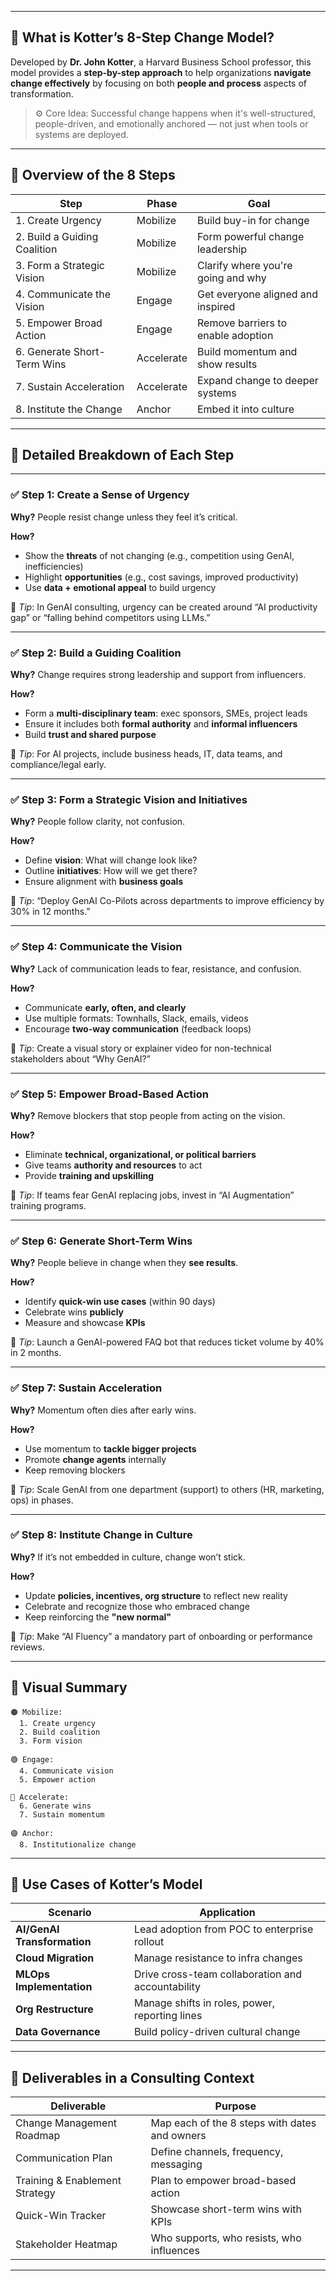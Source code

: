 
---

## 🔄 What is Kotter’s 8-Step Change Model?

Developed by **Dr. John Kotter**, a Harvard Business School professor, this model provides a **step-by-step approach** to help organizations **navigate change effectively** by focusing on both **people and process** aspects of transformation.

> ⚙️ Core Idea: Successful change happens when it's well-structured, people-driven, and emotionally anchored — not just when tools or systems are deployed.

---

## 🧭 Overview of the 8 Steps

| Step                         | Phase      | Goal                               |
| ---------------------------- | ---------- | ---------------------------------- |
| 1. Create Urgency            | Mobilize   | Build buy-in for change            |
| 2. Build a Guiding Coalition | Mobilize   | Form powerful change leadership    |
| 3. Form a Strategic Vision   | Mobilize   | Clarify where you're going and why |
| 4. Communicate the Vision    | Engage     | Get everyone aligned and inspired  |
| 5. Empower Broad Action      | Engage     | Remove barriers to enable adoption |
| 6. Generate Short-Term Wins  | Accelerate | Build momentum and show results    |
| 7. Sustain Acceleration      | Accelerate | Expand change to deeper systems    |
| 8. Institute the Change      | Anchor     | Embed it into culture              |

---

## 🧱 Detailed Breakdown of Each Step

---

### ✅ **Step 1: Create a Sense of Urgency**

**Why?**
People resist change unless they feel it’s critical.

**How?**

* Show the **threats** of not changing (e.g., competition using GenAI, inefficiencies)
* Highlight **opportunities** (e.g., cost savings, improved productivity)
* Use **data + emotional appeal** to build urgency

🧠 *Tip*: In GenAI consulting, urgency can be created around “AI productivity gap” or “falling behind competitors using LLMs.”

---

### ✅ **Step 2: Build a Guiding Coalition**

**Why?**
Change requires strong leadership and support from influencers.

**How?**

* Form a **multi-disciplinary team**: exec sponsors, SMEs, project leads
* Ensure it includes both **formal authority** and **informal influencers**
* Build **trust and shared purpose**

🧠 *Tip*: For AI projects, include business heads, IT, data teams, and compliance/legal early.

---

### ✅ **Step 3: Form a Strategic Vision and Initiatives**

**Why?**
People follow clarity, not confusion.

**How?**

* Define **vision**: What will change look like?
* Outline **initiatives**: How will we get there?
* Ensure alignment with **business goals**

🧠 *Tip*: “Deploy GenAI Co-Pilots across departments to improve efficiency by 30% in 12 months.”

---

### ✅ **Step 4: Communicate the Vision**

**Why?**
Lack of communication leads to fear, resistance, and confusion.

**How?**

* Communicate **early, often, and clearly**
* Use multiple formats: Townhalls, Slack, emails, videos
* Encourage **two-way communication** (feedback loops)

🧠 *Tip*: Create a visual story or explainer video for non-technical stakeholders about “Why GenAI?”

---

### ✅ **Step 5: Empower Broad-Based Action**

**Why?**
Remove blockers that stop people from acting on the vision.

**How?**

* Eliminate **technical, organizational, or political barriers**
* Give teams **authority and resources** to act
* Provide **training and upskilling**

🧠 *Tip*: If teams fear GenAI replacing jobs, invest in “AI Augmentation” training programs.

---

### ✅ **Step 6: Generate Short-Term Wins**

**Why?**
People believe in change when they **see results**.

**How?**

* Identify **quick-win use cases** (within 90 days)
* Celebrate wins **publicly**
* Measure and showcase **KPIs**

🧠 *Tip*: Launch a GenAI-powered FAQ bot that reduces ticket volume by 40% in 2 months.

---

### ✅ **Step 7: Sustain Acceleration**

**Why?**
Momentum often dies after early wins.

**How?**

* Use momentum to **tackle bigger projects**
* Promote **change agents** internally
* Keep removing blockers

🧠 *Tip*: Scale GenAI from one department (support) to others (HR, marketing, ops) in phases.

---

### ✅ **Step 8: Institute Change in Culture**

**Why?**
If it’s not embedded in culture, change won’t stick.

**How?**

* Update **policies, incentives, org structure** to reflect new reality
* Celebrate and recognize those who embraced change
* Keep reinforcing the **"new normal"**

🧠 *Tip*: Make “AI Fluency” a mandatory part of onboarding or performance reviews.

---

## 🧩 Visual Summary

```
🟠 Mobilize:
  1. Create urgency
  2. Build coalition
  3. Form vision

🟢 Engage:
  4. Communicate vision
  5. Empower action

🔵 Accelerate:
  6. Generate wins
  7. Sustain momentum

🟣 Anchor:
  8. Institutionalize change
```

---

## 🧠 Use Cases of Kotter’s Model

| Scenario                    | Application                                       |
| --------------------------- | ------------------------------------------------- |
| **AI/GenAI Transformation** | Lead adoption from POC to enterprise rollout      |
| **Cloud Migration**         | Manage resistance to infra changes                |
| **MLOps Implementation**    | Drive cross-team collaboration and accountability |
| **Org Restructure**         | Manage shifts in roles, power, reporting lines    |
| **Data Governance**         | Build policy-driven cultural change               |

---

## 📁 Deliverables in a Consulting Context

| Deliverable                    | Purpose                                       |
| ------------------------------ | --------------------------------------------- |
| Change Management Roadmap      | Map each of the 8 steps with dates and owners |
| Communication Plan             | Define channels, frequency, messaging         |
| Training & Enablement Strategy | Plan to empower broad-based action            |
| Quick-Win Tracker              | Showcase short-term wins with KPIs            |
| Stakeholder Heatmap            | Who supports, who resists, who influences     |

---

